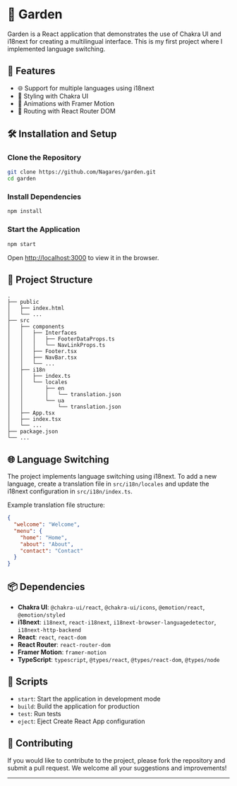 
# 🌸 Garden

Garden is a React application that demonstrates the use of Chakra UI and i18next for creating a multilingual interface. This is my first project where I implemented language switching.

## 🚀 Features

- 🌐 Support for multiple languages using i18next
- 💅 Styling with Chakra UI
- 🔄 Animations with Framer Motion
- 🔗 Routing with React Router DOM

## 🛠 Installation and Setup

### Clone the Repository

```bash
git clone https://github.com/Nagares/garden.git
cd garden
```

### Install Dependencies

```bash
npm install
```

### Start the Application

```bash
npm start
```

Open [http://localhost:3000](http://localhost:3000) to view it in the browser.

## 📁 Project Structure

```
.
├── public
│   ├── index.html
│   └── ...
├── src
│   ├── components
│   │   ├── Interfaces
│   │   │   ├── FooterDataProps.ts
│   │   │   └── NavLinkProps.ts
│   │   ├── Footer.tsx
│   │   ├── NavBar.tsx
│   │   └── ...
│   ├── i18n
│   │   ├── index.ts
│   │   └── locales
│   │       ├── en
│   │       │   └── translation.json
│   │       └── ua
│   │           └── translation.json
│   ├── App.tsx
│   ├── index.tsx
│   └── ...
├── package.json
└── ...
```

## 🌐 Language Switching

The project implements language switching using i18next. To add a new language, create a translation file in `src/i18n/locales` and update the i18next configuration in `src/i18n/index.ts`.

Example translation file structure:

```json
{
  "welcome": "Welcome",
  "menu": {
    "home": "Home",
    "about": "About",
    "contact": "Contact"
  }
}
```

## 📦 Dependencies

- **Chakra UI**: `@chakra-ui/react`, `@chakra-ui/icons`, `@emotion/react`, `@emotion/styled`
- **i18next**: `i18next`, `react-i18next`, `i18next-browser-languagedetector`, `i18next-http-backend`
- **React**: `react`, `react-dom`
- **React Router**: `react-router-dom`
- **Framer Motion**: `framer-motion`
- **TypeScript**: `typescript`, `@types/react`, `@types/react-dom`, `@types/node`

## 🧪 Scripts

- `start`: Start the application in development mode
- `build`: Build the application for production
- `test`: Run tests
- `eject`: Eject Create React App configuration

## 🤝 Contributing

If you would like to contribute to the project, please fork the repository and submit a pull request. We welcome all your suggestions and improvements!


---

